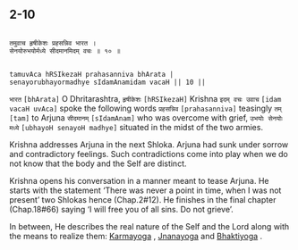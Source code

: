 ## 2-10


```shloka-sa

तमुवाच हृषीकेशः प्रहसन्निव भारत ।
सेनयोरुभयोर्मध्ये सीदमानमिदम् वचः ॥ १० ॥

```
```shloka-sa-hk

tamuvAca hRSIkezaH prahasanniva bhArata |
senayorubhayormadhye sIdamAnamidam vacaH || 10 ||

```
`भारत` `[bhArata]` O Dhritarashtra, `हृषीकेशः` `[hRSIkezaH]` Krishna `इदम् वचः उवाच` `[idam vacaH uvAca]` spoke the following words `प्रहसन्निव` `[prahasanniva]` teasingly `तम्` `[tam]` to Arjuna `सीदमानम्` `[sIdamAnam]` who was overcome with grief, `उभयोः सेनयोः मध्ये` `[ubhayoH senayoH madhye]` situated in the midst of the two armies.

Krishna addresses Arjuna in the next Shloka. Arjuna had sunk under sorrow and contradictory feelings. Such contradictions come into play when we do not know that the body and the Self are distinct. 

Krishna opens his conversation in a manner meant to tease Arjuna. He starts with the statement ‘There was never a point in time, when I was not present’ two Shlokas hence (Chap.2#12). He finishes in the final chapter (Chap.18#66) saying ‘I will free you of all sins. Do not grieve’.

In between, He describes the real nature of the Self and the Lord along with the means to realize them: 
[Karmayoga](karmayOga_a_defn)
, 
[Jnanayoga](jnAnayOga_a_defn)
 and 
[Bhaktiyoga](bhakti_a_defn)
.


